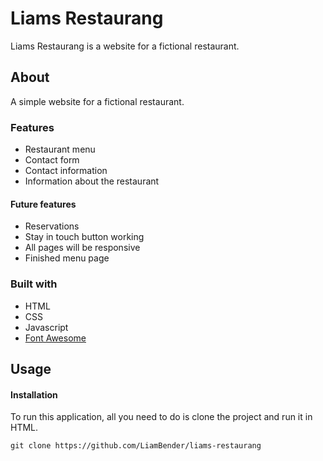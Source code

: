 # Liams Restaurang
Liams Restaurang is a website for a fictional restaurant.

## About
A simple website for a fictional restaurant.

### Features
- Restaurant menu
- Contact form
- Contact information
- Information about the restaurant

#### Future features
- Reservations
- Stay in touch button working
- All pages will be responsive
- Finished menu page

### Built with
- HTML
- CSS
- Javascript
- [Font Awesome](https://fontawesome.com/)
  
## Usage

#### Installation
To run this application, all you need to do is clone the project and run it in HTML.

```console
git clone https://github.com/LiamBender/liams-restaurang
```
